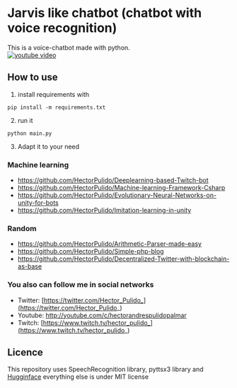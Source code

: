 # Jarvis like chatbot (chatbot with voice recognition)

This is a voice-chatbot made with python. <br>
[![youtube video](https://img.youtube.com/vi/yvb-FmRFcoA/0.jpg)](https://www.youtube.com/watch?v=yvb-FmRFcoA&list=PLHdk97dabfvzTZyKLb_spWHvI-qLArEzm&index=4)

## How to use
1. install requirements with 
```
pip install -m requirements.txt
```
2. run it
```
python main.py
```
3. Adapt it to your need

### Machine learning
- https://github.com/HectorPulido/Deeplearning-based-Twitch-bot
- https://github.com/HectorPulido/Machine-learning-Framework-Csharp
- https://github.com/HectorPulido/Evolutionary-Neural-Networks-on-unity-for-bots
- https://github.com/HectorPulido/Imitation-learning-in-unity

### Random
- https://github.com/HectorPulido/Arithmetic-Parser-made-easy
- https://github.com/HectorPulido/Simple-php-blog
- https://github.com/HectorPulido/Decentralized-Twitter-with-blockchain-as-base

### You also can follow me in social networks
- Twitter: [https://twitter.com/Hector_Pulido_](https://twitter.com/Hector_Pulido_)  
- Youtube: http://youtube.com/c/hectorandrespulidopalmar
- Twitch: [https://www.twitch.tv/hector_pulido_](https://www.twitch.tv/hector_pulido_)  

## Licence 
This repository uses SpeechRecognition library, pyttsx3 library and [Hugginface](https://github.com/huggingface/transformers) everything else is under MIT license
